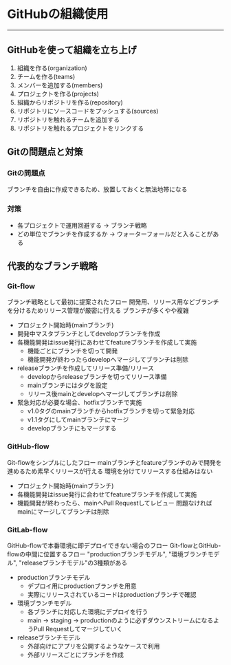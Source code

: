 # GitHubの組織使用
---

## GitHubを使って組織を立ち上げ

1. 組織を作る(organization)
2. チームを作る(teams)
3. メンバーを追加する(members)
4. プロジェクトを作る(projects)
5. 組織からリポジトリを作る(repository)
6. リポジトリにソースコードをプッシュする(sources)
7. リポジトリを触れるチームを追加する
8. リポジトリを触れるプロジェクトをリンクする

## Gitの問題点と対策

### Gitの問題点

ブランチを自由に作成できるため、放置しておくと無法地帯になる

### 対策

- 各プロジェクトで運用回避する → ブランチ戦略
- どの単位でブランチを作成するか → ウォーターフォールだと入ることがある

## 代表的なブランチ戦略

### Git-flow

ブランチ戦略として最初に提案されたフロー
開発用、リリース用などブランチを分けるためリリース管理が厳密に行える
ブランチが多くやや複雑

- プロジェクト開始時(mainブランチ)
- 開発中マスタブランチとしてdevelopブランチを作成
- 各機能開発はissue発行にあわせてfeatureブランチを作成して実施
  - 機能ごとにブランチを切って開発
  - 機能開発が終わったらdevelopへマージしてブランチは削除
- releaseブランチを作成してリリース準備/リリース
  - developからreleaseブランチを切ってリリース準備
  - mainブランチにはタグを設定
  - リリース後mainとdevelopへマージしてブランチは削除
- 緊急対応が必要な場合、hotfixブランチで実施
  - v1.0タグのmainブランチからhotfixブランチを切って緊急対応
  - v1.1タグにしてmainブランチにマージ
  - developブランチにもマージする

### GitHub-flow

Git-flowをシンプルにしたフロー
mainブランチとfeatureブランチのみで開発を進めるため素早くリリースが行える
環境を分けてリリースする仕組みはない

- プロジェクト開始時(mainブランチ)
- 各機能開発はissue発行に合わせてfeatureブランチを作成して実施
- 機能開発が終わったら、mainへPull Requestしてレビュー
  問題なければmainにマージしてブランチは削除

### GitLab-flow

GitHub-flowで本番環境に即デプロイできない場合のフロー
Git-flowとGitHub-flowの中間に位置するフロー
"productionブランチモデル", "環境ブランチモデル", "releaseブランチモデル"の3種類がある

- productionブランチモデル
  - デプロイ用にproductionブランチを用意
  - 実際にリリースされているコードはproductionブランチで確認 
- 環境ブランチモデル
  - 各ブランチに対応した環境にデプロイを行う
  - main → staging → productionのように必ずダウンストリームになるようPull Requestしてマージしていく 
- releaseブランチモデル
  - 外部向けにアプリを公開するようなケースで利用
  - 外部リリースごとにブランチを作成
 
